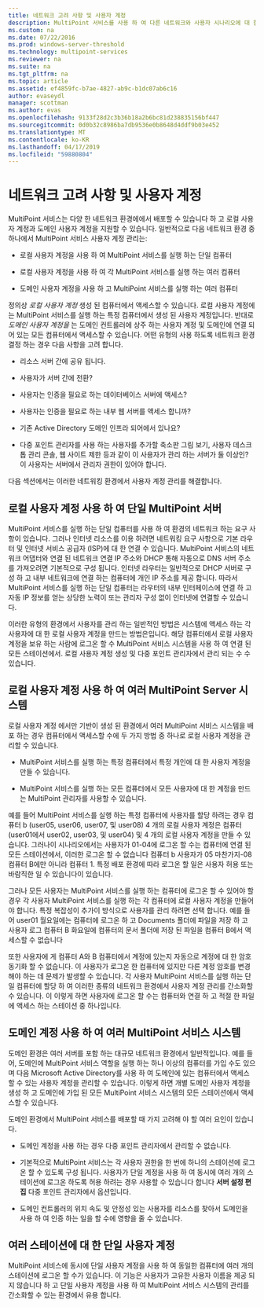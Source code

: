 ```yaml
---
title: 네트워크 고려 사항 및 사용자 계정
description: MultiPoint 서비스를 사용 하 여 다른 네트워크와 사용자 시나리오에 대 한 계획 정보를 제공합니다.
ms.custom: na
ms.date: 07/22/2016
ms.prod: windows-server-threshold
ms.technology: multipoint-services
ms.reviewer: na
ms.suite: na
ms.tgt_pltfrm: na
ms.topic: article
ms.assetid: ef4859fc-b7ae-4827-ab9c-b1dc07ab6c16
author: evaseydl
manager: scottman
ms.author: evas
ms.openlocfilehash: 9133f28d2c3b36b18a2b6bc81d238835156bf447
ms.sourcegitcommit: 0d0b32c8986ba7db9536e0b8648d4ddf9b03e452
ms.translationtype: MT
ms.contentlocale: ko-KR
ms.lasthandoff: 04/17/2019
ms.locfileid: "59880804"
---
```

# <a name="network-considerations-and-user-accounts"></a>네트워크 고려 사항 및 사용자 계정
MultiPoint 서비스는 다양 한 네트워크 환경에에서 배포할 수 있습니다 하 고 로컬 사용자 계정과 도메인 사용자 계정을 지원할 수 있습니다. 일반적으로 다음 네트워크 환경 중 하나에서 MultiPoint 서비스 사용자 계정 관리는:  
  
-   로컬 사용자 계정을 사용 하 여 MultiPoint 서비스를 실행 하는 단일 컴퓨터  
  
-   로컬 사용자 계정을 사용 하 여 각 MultiPoint 서비스를 실행 하는 여러 컴퓨터  
  
-   도메인 사용자 계정을 사용 하 고 MultiPoint 서비스를 실행 하는 여러 컴퓨터

정의상 *로컬 사용자 계정* 생성 된 컴퓨터에서 액세스할 수 있습니다. 로컬 사용자 계정에는 MultiPoint 서비스를 실행 하는 특정 컴퓨터에서 생성 된 사용자 계정입니다. 반대로 *도메인 사용자 계정을* 는 도메인 컨트롤러에 상주 하는 사용자 계정 및 도메인에 연결 되어 있는 모든 컴퓨터에서 액세스할 수 있습니다. 어떤 유형의 사용 하도록 네트워크 환경 결정 하는 경우 다음 사항을 고려 합니다.  
  
-   리소스 서버 간에 공유 됩니다.  
  
-   사용자가 서버 간에 전환?  
  
-   사용자는 인증을 필요로 하는 데이터베이스 서버에 액세스?  
  
-   사용자는 인증을 필요로 하는 내부 웹 서버를 액세스 합니까?  
  
-   기존 Active Directory 도메인 인프라 되어에서 있나요?  
  
-   다중 포인트 관리자를 사용 하는 사용자를 추가할 축소판 그림 보기, 사용자 데스크톱 관리 콘솔, 웹 사이트 제한 등과 같이 이 사용자가 관리 하는 서버가 둘 이상인? 이 사용자는 서버에서 관리자 권한이 있어야 합니다.  
  
다음 섹션에서는 이러한 네트워킹 환경에서 사용자 계정 관리를 해결합니다.  
  
## <a name="single-multipoint-server-with-local-user-accounts"></a>로컬 사용자 계정 사용 하 여 단일 MultiPoint 서버  
MultiPoint 서비스를 실행 하는 단일 컴퓨터를 사용 하 여 환경의 네트워크 하는 요구 사항이 있습니다. 그러나 인터넷 리소스를 이용 하려면 네트워킹 요구 사항으로 기본 라우터 및 인터넷 서비스 공급자 (ISP)에 대 한 연결 수 있습니다. MultiPoint 서비스의 네트워크 어댑터와 연결 된 네트워크 연결 IP 주소와 DHCP 통해 자동으로 DNS 서버 주소를 가져오려면 기본적으로 구성 됩니다. 인터넷 라우터는 일반적으로 DHCP 서버로 구성 하 고 내부 네트워크에 연결 하는 컴퓨터에 개인 IP 주소를 제공 합니다. 따라서 MultiPoint 서비스를 실행 하는 단일 컴퓨터는 라우터의 내부 인터페이스에 연결 하 고 자동 IP 정보를 얻는 상당한 노력이 또는 관리자 구성 없이 인터넷에 연결할 수 있습니다.  
  
이러한 유형의 환경에서 사용자를 관리 하는 일반적인 방법은 시스템에 액세스 하는 각 사용자에 대 한 로컬 사용자 계정을 만드는 방법은입니다. 해당 컴퓨터에서 로컬 사용자 계정을 보유 하는 사람에 로그온 할 수 MultiPoint 서비스 시스템을 사용 하 여 연결 된 모든 스테이션에서. 로컬 사용자 계정 생성 및 다중 포인트 관리자에서 관리 되는 수 수 있습니다.  
  
## <a name="multiple-multipoint-server-systems-with-local-user-accounts"></a>로컬 사용자 계정 사용 하 여 여러 MultiPoint Server 시스템  
로컬 사용자 계정 에서만 기반이 생성 된 환경에서 여러 MultiPoint 서비스 시스템을 배포 하는 경우 컴퓨터에서 액세스할 수에 두 가지 방법 중 하나로 로컬 사용자 계정을 관리할 수 있습니다.  
  
-   MultiPoint 서비스를 실행 하는 특정 컴퓨터에서 특정 개인에 대 한 사용자 계정을 만들 수 있습니다.  
  
-   MultiPoint 서비스를 실행 하는 모든 컴퓨터에서 모든 사용자에 대 한 계정을 만드는 MultiPoint 관리자를 사용할 수 있습니다.  
  
예를 들어 MultiPoint 서비스를 실행 하는 특정 컴퓨터에 사용자를 할당 하려는 경우 컴퓨터 b (user05, user06, user07, 및 user08) 4 개의 로컬 사용자 계정은 컴퓨터 (user01에서 user02, user03, 및 user04) 및 4 개의 로컬 사용자 계정을 만들 수 있습니다. 그러나이 시나리오에서는 사용자가 01\-04에 로그온 할 수는 컴퓨터에 연결 된 모든 스테이션에서, 이러한 로그온 할 수 없습니다 컴퓨터 b 사용자가 05 마찬가지\-08 컴퓨터 B에만 아니라 컴퓨터 1. 특정 배포 환경에 따라 로그온 할 일은 사용자 허용 또는 바람직한 일 수 있습니다이 있습니다.  
  
그러나 모든 사용자는 MultiPoint 서비스를 실행 하는 컴퓨터에 로그온 할 수 있어야 할 경우 각 사용자 MultiPoint 서비스를 실행 하는 각 컴퓨터에 로컬 사용자 계정을 만들어야 합니다. 특정 복잡성이 추가이 방식으로 사용자를 관리 하려면 선택 합니다. 예를 들어 user01 월요일에는 컴퓨터에 로그온 하 고 Documents 폴더에 파일을 저장 하 고 사용자 로그 컴퓨터 B 화요일에 컴퓨터의 문서 폴더에 저장 된 파일을 컴퓨터 B에서 액세스할 수 없습니다  
  
또한 사용자에 게 컴퓨터 A와 B 컴퓨터에서 계정에 있는지 자동으로 계정에 대 한 암호 동기화 할 수 없습니다. 이 사용자가 로그온 한 컴퓨터에 있지만 다른 계정 암호를 변경 해야 하는 데 문제가 발생할 수 있습니다. 각 사용자 MultiPoint 서비스를 실행 하는 단일 컴퓨터에 할당 하 여 이러한 종류의 네트워크 환경에서 사용자 계정 관리를 간소화할 수 있습니다. 이 이렇게 하면 사용자에 로그온 할 수는 컴퓨터와 연결 하 고 적절 한 파일에 액세스 하는 스테이션 중 하나입니다.  
  
## <a name="multiple-multipoint-services-systems-with-domain-accounts"></a>도메인 계정 사용 하 여 여러 MultiPoint 서비스 시스템  
도메인 환경은 여러 서버를 포함 하는 대규모 네트워크 환경에서 일반적입니다. 예를 들어, 도메인에 MultiPoint 서비스 역할을 실행 하는 하나 이상의 컴퓨터를 가입 수도 있으며 다음 Microsoft Active Directory를 사용 하 여 도메인에 있는 컴퓨터에서 액세스할 수 있는 사용자 계정을 관리할 수 있습니다. 이렇게 하면 개별 도메인 사용자 계정을 생성 하 고 도메인에 가입 된 모든 MultiPoint 서비스 시스템의 모든 스테이션에서 액세스할 수 있습니다.  
 
도메인 환경에서 MultiPoint 서비스를 배포할 때 가지 고려해 야 할 여러 요인이 있습니다.  
  
-   도메인 계정을 사용 하는 경우 다중 포인트 관리자에서 관리할 수 없습니다.  
  
-   기본적으로 MultiPoint 서비스는 각 사용자 권한을 한 번에 하나의 스테이션에 로그온 할 수 있도록 구성 됩니다. 사용자가 단일 계정을 사용 하 여 동시에 여러 개의 스테이션에 로그온 하도록 허용 하려는 경우 사용할 수 있습니다 합니다 **서버 설정 편집** 다중 포인트 관리자에서 옵션입니다.  
  
-   도메인 컨트롤러의 위치 속도 및 안정성 있는 사용자를 리소스를 찾아서 도메인을 사용 하 여 인증 하는 일을 할 수에 영향을 줄 수 있습니다.  
  
## <a name="single-user-account-for-multiple-stations"></a>여러 스테이션에 대 한 단일 사용자 계정  
MultiPoint 서비스에 동시에 단일 사용자 계정을 사용 하 여 동일한 컴퓨터에 여러 개의 스테이션에 로그온 할 수가 있습니다. 이 기능은 사용자가 고유한 사용자 이름을 제공 되지 않습니다 하 고 단일 사용자 계정을 사용 하 여 MultiPoint 서비스 시스템의 관리를 간소화할 수 있는 환경에서 유용 합니다.  
  
